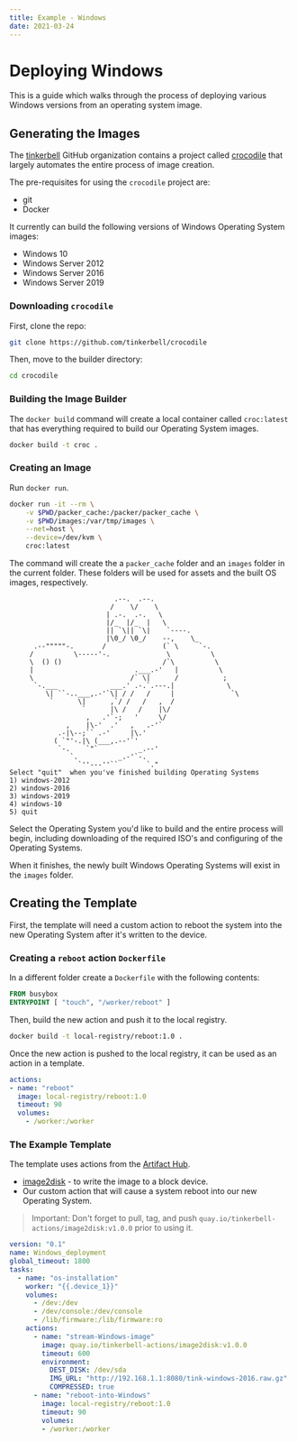 ```yaml
---
title: Example - Windows
date: 2021-03-24
---
```


# Deploying Windows

This is a guide which walks through the process of deploying various Windows versions from an operating system image.

## Generating the Images

The [tinkerbell] GitHub organization contains a project called [crocodile] that largely automates the entire process of image creation.

The pre-requisites for using the `crocodile` project are:

- git
- Docker

It currently can build the following versions of Windows Operating System images:

- Windows 10
- Windows Server 2012
- Windows Server 2016
- Windows Server 2019

### Downloading `crocodile`

First, clone the repo:

```sh
git clone https://github.com/tinkerbell/crocodile
```

Then, move to the builder directory:

```sh
cd crocodile
```

### Building the Image Builder

The `docker build` command will create a local container called `croc:latest` that has everything required to build our Operating System images.

```sh
docker build -t croc .
```

### Creating an Image

Run `docker run`.

```sh
docker run -it --rm \
	-v $PWD/packer_cache:/packer/packer_cache \
	-v $PWD/images:/var/tmp/images \
	--net=host \
	--device=/dev/kvm \
	croc:latest
```

The command will create the a `packer_cache` folder and an `images` folder in the current folder.
These folders will be used for assets and the built OS images, respectively.

```text
                          .--.  .--.
                         /    \/    \
                        | .-.  .-.   \
                        |/_  |/_  |   \
                        || `\|| `\|    `----.
                        |\0_/ \0_/    --,    \_
      .--"""""-.       /              (` \     `-.
     /          \-----'-.              \          \
     \  () ()                         /`\          \
     |                         .___.-'   |          \
     \                        /` \|      /           ;
      `-.___             ___.' .-.`.---.|             \
         \| ``-..___,.-'`\| / /   /     |              `\
          `      \|      ,`/ /   /   ,  /
                  `      |\ /   /    |\/
                   ,   .'`-;   '     \/
              ,    |\-'  .'   ,   .-'`
            .-|\--;`` .-'     |\.'
           ( `"'-.|\ (___,.--'`'
            `-.    `"`          _.--'
               `.          _.-'`-.
                 `''---''``       `."
Select "quit"  when you've finished building Operating Systems
1) windows-2012
2) windows-2016
3) windows-2019
4) windows-10
5) quit
```

Select the Operating System you'd like to build and the entire process will begin, including downloading of the required ISO's and configuring of the Operating Systems.

When it finishes, the newly built Windows Operating Systems will exist in the `images` folder.

## Creating the Template

First, the template will need a custom action to reboot the system into the new Operating System after it's written to the device.

### Creating a `reboot` action `Dockerfile`

In a different folder create a `Dockerfile` with the following contents:

```dockerfile
FROM busybox
ENTRYPOINT [ "touch", "/worker/reboot" ]
```

Then, build the new action and push it to the local registry.

```sh
docker build -t local-registry/reboot:1.0 .
```

Once the new action is pushed to the local registry, it can be used as an action in a template.

```yaml
actions:
- name: "reboot"
  image: local-registry/reboot:1.0
  timeout: 90
  volumes:
	- /worker:/worker
```

### The Example Template

The template uses actions from the [Artifact Hub].

- [image2disk] - to write the image to a block device.
- Our custom action that will cause a system reboot into our new Operating System.

> Important: Don't forget to pull, tag, and push `quay.io/tinkerbell-actions/image2disk:v1.0.0` prior to using it.

```yaml
version: "0.1"
name: Windows_deployment
global_timeout: 1800
tasks:
  - name: "os-installation"
	worker: "{{.device_1}}"
	volumes:
	  - /dev:/dev
	  - /dev/console:/dev/console
	  - /lib/firmware:/lib/firmware:ro
	actions:
      - name: "stream-Windows-image"
        image: quay.io/tinkerbell-actions/image2disk:v1.0.0
		timeout: 600
		environment:
		  DEST_DISK: /dev/sda
		  IMG_URL: "http://192.168.1.1:8080/tink-windows-2016.raw.gz"
		  COMPRESSED: true
      - name: "reboot-into-Windows"
        image: local-registry/reboot:1.0
        timeout: 90
        volumes:
	    - /worker:/worker
```

[artifact hub]: https://artifacthub.io/packages/search?kind=4
[crocodile]: https://github.com/tinkerbell/crocodile
[image2disk]: https://artifacthub.io/packages/tbaction/tinkerbell-community/image2disk
[tinkerbell]: https://tinkerbell.org
